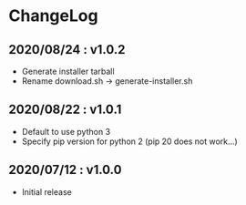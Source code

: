 # ChangeLog

## 2020/08/24 : v1.0.2

- Generate installer tarball
- Rename download.sh -> generate-installer.sh

## 2020/08/22 : v1.0.1

- Default to use python 3
- Specify pip version for python 2 (pip 20 does not work...)

## 2020/07/12 : v1.0.0

- Initial release

